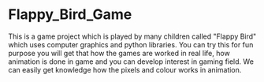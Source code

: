 # Flappy_Bird_Game
This is a game project which is played by many children called "Flappy Bird" which uses computer graphics and python libraries. You can try this for fun purpose you will get that how the games are worked in real life, how animation is done in game and you can develop interest in gaming field. We can easily get knowledge how the pixels and colour works in animation.
